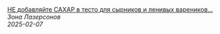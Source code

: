 <!--2025-02-07 09:00:41-->
<div class="yb">
  <a class="nodecor" href="/index.html?eda/ne_dobavlyajte_sahar_v_testo_dlya_syrnikov_i_lenivyh_varenikov_polnoe_video_po_ssylke_vyshe_shorts">
    <img class="preview" data-videoid="VLIhrWDIQso" src="https://i3.ytimg.com/vi/VLIhrWDIQso/hqdefault.jpg" align="middle" alt="">
  </a>
  <div class="inlbl text">
    <a class="nodecor" href="/index.html?eda/ne_dobavlyajte_sahar_v_testo_dlya_syrnikov_i_lenivyh_varenikov_polnoe_video_po_ssylke_vyshe_shorts">НЕ добавляйте САХАР в тесто для сырников и ленивых вареников...</a><br>
    <i class="smaller2">Зона Лазерсoнов</i><br>
    <i class="smaller3">2025-02-07</i>
  </div>
</div>

